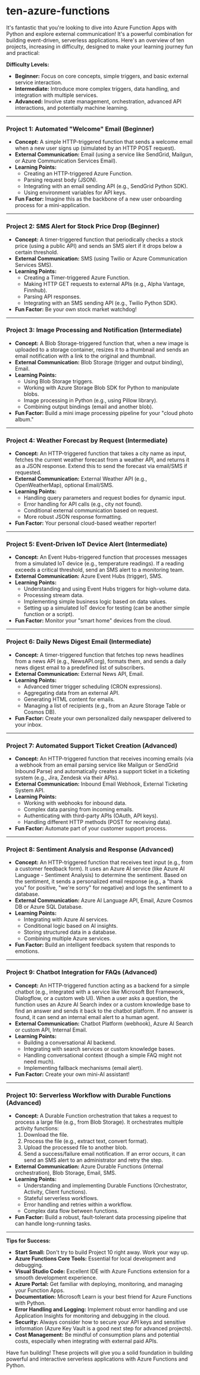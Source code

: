 # ten-azure-functions

It's fantastic that you're looking to dive into Azure Function Apps with Python and explore external communication! It's a powerful combination for building event-driven, serverless applications. Here's an overview of ten projects, increasing in difficulty, designed to make your learning journey fun and practical:

**Difficulty Levels:**

* **Beginner:** Focus on core concepts, simple triggers, and basic external service interaction.
* **Intermediate:** Introduce more complex triggers, data handling, and integration with multiple services.
* **Advanced:** Involve state management, orchestration, advanced API interactions, and potentially machine learning.

---

### Project 1: Automated "Welcome" Email (Beginner)

* **Concept:** A simple HTTP-triggered function that sends a welcome email when a new user signs up (simulated by an HTTP POST request).
* **External Communication:** Email (using a service like SendGrid, Mailgun, or Azure Communication Services Email).
* **Learning Points:**
    * Creating an HTTP-triggered Azure Function.
    * Parsing request body (JSON).
    * Integrating with an email sending API (e.g., SendGrid Python SDK).
    * Using environment variables for API keys.
* **Fun Factor:** Imagine this as the backbone of a new user onboarding process for a mini-application.

---

### Project 2: SMS Alert for Stock Price Drop (Beginner)

* **Concept:** A timer-triggered function that periodically checks a stock price (using a public API) and sends an SMS alert if it drops below a certain threshold.
* **External Communication:** SMS (using Twilio or Azure Communication Services SMS).
* **Learning Points:**
    * Creating a Timer-triggered Azure Function.
    * Making HTTP GET requests to external APIs (e.g., Alpha Vantage, Finnhub).
    * Parsing API responses.
    * Integrating with an SMS sending API (e.g., Twilio Python SDK).
* **Fun Factor:** Be your own stock market watchdog!

---

### Project 3: Image Processing and Notification (Intermediate)

* **Concept:** A Blob Storage-triggered function that, when a new image is uploaded to a storage container, resizes it to a thumbnail and sends an email notification with a link to the original and thumbnail.
* **External Communication:** Blob Storage (trigger and output binding), Email.
* **Learning Points:**
    * Using Blob Storage triggers.
    * Working with Azure Storage Blob SDK for Python to manipulate blobs.
    * Image processing in Python (e.g., using Pillow library).
    * Combining output bindings (email and another blob).
* **Fun Factor:** Build a mini image processing pipeline for your "cloud photo album."

---

### Project 4: Weather Forecast by Request (Intermediate)

* **Concept:** An HTTP-triggered function that takes a city name as input, fetches the current weather forecast from a weather API, and returns it as a JSON response. Extend this to send the forecast via email/SMS if requested.
* **External Communication:** External Weather API (e.g., OpenWeatherMap), optional Email/SMS.
* **Learning Points:**
    * Handling query parameters and request bodies for dynamic input.
    * Error handling for API calls (e.g., city not found).
    * Conditional external communication based on request.
    * More robust JSON response formatting.
* **Fun Factor:** Your personal cloud-based weather reporter!

---

### Project 5: Event-Driven IoT Device Alert (Intermediate)

* **Concept:** An Event Hubs-triggered function that processes messages from a simulated IoT device (e.g., temperature readings). If a reading exceeds a critical threshold, send an SMS alert to a monitoring team.
* **External Communication:** Azure Event Hubs (trigger), SMS.
* **Learning Points:**
    * Understanding and using Event Hubs triggers for high-volume data.
    * Processing stream data.
    * Implementing simple business logic based on data values.
    * Setting up a simulated IoT device for testing (can be another simple function or a script).
* **Fun Factor:** Monitor your "smart home" devices from the cloud.

---

### Project 6: Daily News Digest Email (Intermediate)

* **Concept:** A timer-triggered function that fetches top news headlines from a news API (e.g., NewsAPI.org), formats them, and sends a daily news digest email to a predefined list of subscribers.
* **External Communication:** External News API, Email.
* **Learning Points:**
    * Advanced timer trigger scheduling (CRON expressions).
    * Aggregating data from an external API.
    * Generating HTML content for emails.
    * Managing a list of recipients (e.g., from an Azure Storage Table or Cosmos DB).
* **Fun Factor:** Create your own personalized daily newspaper delivered to your inbox.

---

### Project 7: Automated Support Ticket Creation (Advanced)

* **Concept:** An HTTP-triggered function that receives incoming emails (via a webhook from an email parsing service like Mailgun or SendGrid Inbound Parse) and automatically creates a support ticket in a ticketing system (e.g., Jira, Zendesk via their APIs).
* **External Communication:** Inbound Email Webhook, External Ticketing System API.
* **Learning Points:**
    * Working with webhooks for inbound data.
    * Complex data parsing from incoming emails.
    * Authenticating with third-party APIs (OAuth, API keys).
    * Handling different HTTP methods (POST for receiving data).
* **Fun Factor:** Automate part of your customer support process.

---

### Project 8: Sentiment Analysis and Response (Advanced)

* **Concept:** An HTTP-triggered function that receives text input (e.g., from a customer feedback form). It uses an Azure AI service (like Azure AI Language - Sentiment Analysis) to determine the sentiment. Based on the sentiment, it sends a personalized email response (e.g., a "thank you" for positive, "we're sorry" for negative) and logs the sentiment to a database.
* **External Communication:** Azure AI Language API, Email, Azure Cosmos DB or Azure SQL Database.
* **Learning Points:**
    * Integrating with Azure AI services.
    * Conditional logic based on AI insights.
    * Storing structured data in a database.
    * Combining multiple Azure services.
* **Fun Factor:** Build an intelligent feedback system that responds to emotions.

---

### Project 9: Chatbot Integration for FAQs (Advanced)

* **Concept:** An HTTP-triggered function acting as a backend for a simple chatbot (e.g., integrated with a service like Microsoft Bot Framework, Dialogflow, or a custom web UI). When a user asks a question, the function uses an Azure AI Search index or a custom knowledge base to find an answer and sends it back to the chatbot platform. If no answer is found, it can send an internal email alert to a human agent.
* **External Communication:** Chatbot Platform (webhook), Azure AI Search or custom API, Internal Email.
* **Learning Points:**
    * Building a conversational AI backend.
    * Integrating with search services or custom knowledge bases.
    * Handling conversational context (though a simple FAQ might not need much).
    * Implementing fallback mechanisms (email alert).
* **Fun Factor:** Create your own mini-AI assistant!

---

### Project 10: Serverless Workflow with Durable Functions (Advanced)

* **Concept:** A Durable Function orchestration that takes a request to process a large file (e.g., from Blob Storage). It orchestrates multiple activity functions:
    1.  Download the file.
    2.  Process the file (e.g., extract text, convert format).
    3.  Upload the processed file to another blob.
    4.  Send a success/failure email notification. If an error occurs, it can send an SMS alert to an administrator and retry the step.
* **External Communication:** Azure Durable Functions (internal orchestration), Blob Storage, Email, SMS.
* **Learning Points:**
    * Understanding and implementing Durable Functions (Orchestrator, Activity, Client functions).
    * Stateful serverless workflows.
    * Error handling and retries within a workflow.
    * Complex data flow between functions.
* **Fun Factor:** Build a robust, fault-tolerant data processing pipeline that can handle long-running tasks.

---

**Tips for Success:**

* **Start Small:** Don't try to build Project 10 right away. Work your way up.
* **Azure Functions Core Tools:** Essential for local development and debugging.
* **Visual Studio Code:** Excellent IDE with Azure Functions extension for a smooth development experience.
* **Azure Portal:** Get familiar with deploying, monitoring, and managing your Function Apps.
* **Documentation:** Microsoft Learn is your best friend for Azure Functions with Python.
* **Error Handling and Logging:** Implement robust error handling and use Application Insights for monitoring and debugging in the cloud.
* **Security:** Always consider how to secure your API keys and sensitive information (Azure Key Vault is a good next step for advanced projects).
* **Cost Management:** Be mindful of consumption plans and potential costs, especially when integrating with external paid APIs.

Have fun building! These projects will give you a solid foundation in building powerful and interactive serverless applications with Azure Functions and Python.
